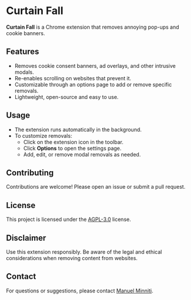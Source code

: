 # Curtain Fall

**Curtain Fall** is a Chrome extension that removes annoying pop-ups and cookie banners.

## Features

-   Removes cookie consent banners, ad overlays, and other intrusive modals.
-   Re-enables scrolling on websites that prevent it.
-   Customizable through an options page to add or remove specific removals.
-   Lightweight, open-source and easy to use.

## Usage

-   The extension runs automatically in the background.
-   To customize removals:
    -   Click on the extension icon in the toolbar.
    -   Click **Options** to open the settings page.
    -   Add, edit, or remove modal removals as needed.

## Contributing

Contributions are welcome! Please open an issue or submit a pull request.

## License

This project is licensed under the [AGPL-3.0](https://www.gnu.org/licenses/agpl-3.0.html) license.

## Disclaimer

Use this extension responsibly. Be aware of the legal and ethical considerations when removing content from websites.

## Contact

For questions or suggestions, please contact [Manuel Minniti](hi@manuelminniti.de).
